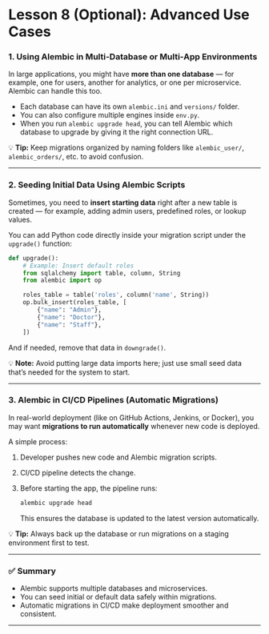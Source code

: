 # **Lesson 8 (Optional): Advanced Use Cases**

### **1. Using Alembic in Multi-Database or Multi-App Environments**

In large applications, you might have **more than one database** — for example, one for users, another for analytics, or one per microservice.
Alembic can handle this too.

* Each database can have its own `alembic.ini` and `versions/` folder.
* You can also configure multiple engines inside `env.py`.
* When you run `alembic upgrade head`, you can tell Alembic which database to upgrade by giving it the right connection URL.

💡 **Tip:** Keep migrations organized by naming folders like `alembic_user/`, `alembic_orders/`, etc. to avoid confusion.

---

### **2. Seeding Initial Data Using Alembic Scripts**

Sometimes, you need to **insert starting data** right after a new table is created — for example, adding admin users, predefined roles, or lookup values.

You can add Python code directly inside your migration script under the `upgrade()` function:

```python
def upgrade():
    # Example: Insert default roles
    from sqlalchemy import table, column, String
    from alembic import op

    roles_table = table('roles', column('name', String))
    op.bulk_insert(roles_table, [
        {"name": "Admin"},
        {"name": "Doctor"},
        {"name": "Staff"},
    ])
```

And if needed, remove that data in `downgrade()`.

💡 **Note:** Avoid putting large data imports here; just use small seed data that’s needed for the system to start.

---

### **3. Alembic in CI/CD Pipelines (Automatic Migrations)**

In real-world deployment (like on GitHub Actions, Jenkins, or Docker), you may want **migrations to run automatically** whenever new code is deployed.

A simple process:

1. Developer pushes new code and Alembic migration scripts.
2. CI/CD pipeline detects the change.
3. Before starting the app, the pipeline runs:

   ```bash
   alembic upgrade head
   ```

   This ensures the database is updated to the latest version automatically.

💡 **Tip:** Always back up the database or run migrations on a staging environment first to test.

---

### ✅ **Summary**

* Alembic supports multiple databases and microservices.
* You can seed initial or default data safely within migrations.
* Automatic migrations in CI/CD make deployment smoother and consistent.

---

